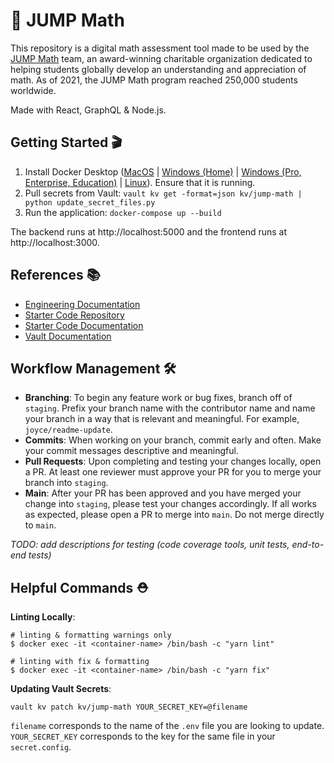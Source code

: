 # 🧮 JUMP Math

This repository is a digital math assessment tool made to be used by the [JUMP Math](https://jumpmath.org/) team, an award-winning charitable organization dedicated to helping students globally develop an understanding and appreciation of math. As of 2021, the JUMP Math program reached 250,000 students worldwide.

Made with React, GraphQL & Node.js.

## Getting Started 🎬
1. Install Docker Desktop ([MacOS](https://docs.docker.com/docker-for-mac/install/) | [Windows (Home)](https://docs.docker.com/docker-for-windows/install-windows-home/) | [Windows (Pro, Enterprise, Education)](https://docs.docker.com/docker-for-windows/install/) | [Linux](https://docs.docker.com/engine/install/#server)). Ensure that it is running.
2. Pull secrets from Vault: `vault kv get -format=json kv/jump-math | python update_secret_files.py`
3. Run the application: `docker-compose up --build`

The backend runs at http://localhost:5000 and the frontend runs at http://localhost:3000.

## References 📚
- [Engineering Documentation](https://www.notion.so/uwblueprintexecs/Engineering-637f85d8ff4b4e87a507171927beb38d)
- [Starter Code Repository](https://github.com/uwblueprint/starter-code-v2)
- [Starter Code Documentation](https://uwblueprint.github.io/starter-code-v2/docs/getting-started)
- [Vault Documentation](https://www.notion.so/uwblueprintexecs/Secret-Management-2d5b59ef0987415e93ec951ce05bf03e#d6b60b9cd5694ffbb2dbb265d03048ce)

## Workflow Management 🛠
- **Branching**: To begin any feature work or bug fixes, branch off of `staging`. Prefix your branch name with the contributor name and name your branch in a way that is relevant and meaningful. For example, `joyce/readme-update`. 
- **Commits**: When working on your branch, commit early and often. Make your commit messages descriptive and meaningful. 
- **Pull Requests**: Upon completing and testing your changes locally, open a PR. At least one reviewer must approve your PR for you to merge your branch into `staging`. 
- **Main**: After your PR has been approved and you have merged your change into `staging`, please test your changes accordingly. If all works as expected, please open a PR to merge into `main`. Do not merge directly to `main`.

*TODO: add descriptions for testing (code coverage tools, unit tests, end-to-end tests)*

## Helpful Commands ⛑

**Linting Locally**: 

    # linting & formatting warnings only
    $ docker exec -it <container-name> /bin/bash -c "yarn lint"

    # linting with fix & formatting
    $ docker exec -it <container-name> /bin/bash -c "yarn fix"

**Updating Vault Secrets**:

    vault kv patch kv/jump-math YOUR_SECRET_KEY=@filename 
`filename` corresponds to the name of the `.env` file you are looking to update. `YOUR_SECRET_KEY` corresponds to the key for the same file in your `secret.config`.
